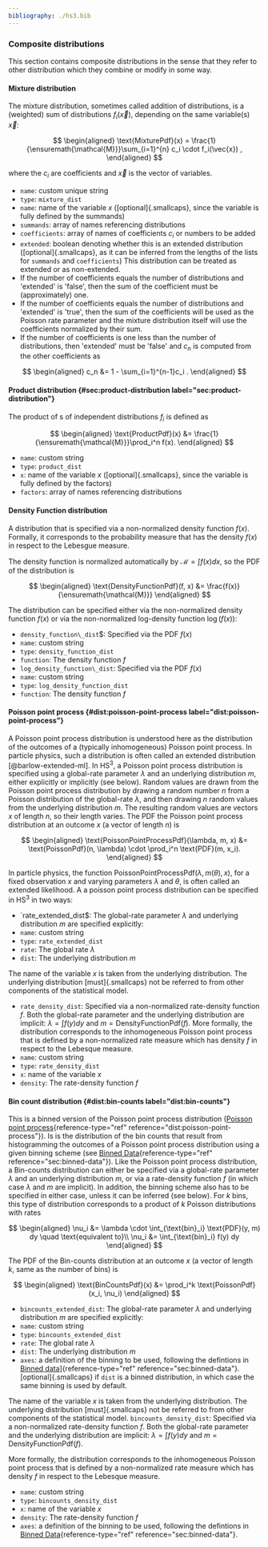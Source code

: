 ```yaml
---
bibliography: ./hs3.bib
---
```



### Composite distributions 
This section contains composite distributions in the sense that they refer to other distribution which they combine or modify in some way. 


#### Mixture distribution

The mixture distribution, sometimes called addition of distributions, is a (weighted) sum of distributions $f_i(\vec{x})$, depending on the same variable(s) $\vec{x}$: 

$$
\begin{aligned} \text{MixturePdf}(x) = \frac{1}{\ensuremath{\mathcal{M}}}\sum_{i=1}^{n} c_i \cdot f_i(\vec{x}) , \end{aligned} 
$$



where the $c_i$ are coefficients and $\vec{x}$ is the vector of variables. 

- `name`: custom unique string 
- `type`: `mixture_dist` 
- `name`: name of the variable $x$ ([optional]{.smallcaps}, since the     variable is fully defined by the summands) 
- `summands`: array of names referencing distributions 
- `coefficients`: array of names of coefficients $c_i$ or numbers to     be added 
- `extended`: boolean denoting whether this is an extended     distribution ([optional]{.smallcaps}, as it can be inferred from the     lengths of the lists for `summands` and `coefficients`) 
This distribution can be treated as extended or as non-extended. 
- If the number of coefficients equals the number of distributions and     'extended' is 'false', then the sum of the coefficient must be     (approximately) one. 
- If the number of coefficients equals the number of distributions and     'extended' is 'true', then the sum of the coefficients will be used     as the Poisson rate parameter and the mixture distribution itself     will use the coefficients normalized by their sum. 
- If the number of coefficients is one less than the number of     distributions, then 'extended' must be 'false' and $c_n$ is computed     from the other coefficients as 



$$
\begin{aligned}     c_n &= 1 - \sum_{i=1}^{n-1}c_i .     \end{aligned} 
$$


#### Product distribution {#sec:product-distribution label="sec:product-distribution"} 

The product of s of independent distributions $f_i$ is defined as 



$$
\begin{aligned} \text{ProductPdf}(x) &= \frac{1}{\ensuremath{\mathcal{M}}}\prod_i^n f(x). \end{aligned} 
$$



-   `name`: custom string 
-   `type`: `product_dist` 
-   `x`: name of the variable $x$ ([optional]{.smallcaps}, since the     variable is fully defined by the factors) 
-   `factors`: array of names referencing distributions 

#### Density Function distribution 

A distribution that is specified via a non-normalized density function $f(x)$. Formally, it corresponds to the probability measure that has the density $f(x)$ in respect to the Lebesgue measure. 

The density function is normalized automatically by $\ensuremath{\mathcal{M}}= \int f(x) dx$, so the PDF of the distribution is 

$$
\begin{aligned} \text{DensityFunctionPdf}(f, x) &= \frac{f(x)}{\ensuremath{\mathcal{M}}} \end{aligned} 
$$



The distribution can be specified either via the non-normalized density function $f(x)$ or via the non-normalized log-density function $\log(f(x))$: 

-   `density_function\_dist`$: Specified via the PDF $f(x)$ 
-   `name`: custom string 
-   `type`: `density_function_dist` 
-   `function`: The density function $f$ 
-   `log_density_function\_dist`: Specified via the PDF     $f(x)$ 
-   `name`: custom string 
-   `type`: `log_density_function_dist` 
-   `function`: The density function $f$ 

#### Poisson point process {#dist:poisson-point-process label="dist:poisson-point-process"} 

A Poisson point process distribution is understood here as the distribution of the outcomes of a (typically inhomogeneous) Poisson point process. In particle physics, such a distribution is often called an extended distribution [@barlow-extended-ml]. 
In HS<sup>3</sup>, a Poisson point process distribution is specified using a global-rate parameter $\lambda$ and an underlying distribution $m$, either explicitly or implicitly (see below). 
Random values are drawn from the Poisson point process distribution by drawing a random number $n$ from a Poisson distribution of the global-rate $\lambda$, and then drawing $n$ random values from the underlying distribution $m$. The resulting random values are vectors $x$ of length $n$, so their length varies. 
The PDF the Poisson point process distribution at an outcome $x$ (a vector of length $n$) is 



$$
\begin{aligned} \text{PoissonPointProcessPdf}(\lambda, m, x) &= \text{PoissonPdf}(n, \lambda) \cdot \prod_i^n \text{PDF}(m, x_i). \end{aligned} 
$$



In particle physics, the function $\text{PoissonPointProcessPdf}(\lambda, m(\theta), x)$, for a fixed observation $x$ and varying parameters $\lambda$ and $\theta$, is often called an extended likelihood. 
A a poisson point process distribution can be specified in HS<sup>3</sup> in two ways: 

-   `rate_extended_dist$: The global-rate parameter $\lambda$     and underlying distribution $m$ are specified explicitly: 
-   `name`: custom string 
-   `type`: `rate_extended_dist` 
-   `rate`: The global rate $\lambda$ 
-   `dist`: The underlying distribution $m$ 

The name of the variable $x$ is taken from the underlying     distribution. The underlying distribution [must]{.smallcaps} not be     referred to from other components of the statistical model. 

-   `rate_density_dist`: Specified via a non-normalized     rate-density function $f$. Both the global-rate parameter and the     underlying distribution are implicit: $\lambda = \int f(y) d y$ and     $m = \text{DensityFunctionPdf}(f)$. More formally, the distribution corresponds to the inhomogeneous     Poisson point process that is defined by a non-normalized rate     measure which has density $f$ in respect to the Lebesque measure. 
-   `name`: custom string 
-   `type`: `rate_density_dist` 
-   `x`: name of the variable $x$ 
-   `density`: The rate-density function $f$ 

#### Bin count distribution {#dist:bin-counts label="dist:bin-counts"} 

This is a binned version of the Poisson point process distribution 
([Poisson point process](#dist:poisson-point-process){reference-type="ref" reference="dist:poisson-point-process"}). Is is the distribution of the bin counts that result from histogramming the outcomes of a Poisson point process distribution using a given binning scheme (see 
[Binned Data](#sec:binned-data){reference-type="ref" reference="sec:binned-data"}). 
Like the Poisson point process distribution, a Bin-counts distribution can either be specified via a global-rate parameter $\lambda$ and an underlying distribution $m$, or via a rate-density function $f$ (in which case $\lambda$ and $m$ are implicit). In addition, the binning scheme also has to be specified in either case, unless it can be inferred (see below). 
For $k$ bins, this type of distribution corresponds to a product of $k$ Poisson distributions with rates 



$$
\begin{aligned} \nu_i &= \lambda \cdot \int_{\text{bin}_i} \text{PDF}(y, m) dy \quad \text{equivalent to}\\ \nu_i &= \int_{\text{bin}_i} f(y) dy \end{aligned} 
$$



The PDF of the Bin-counts distribution at an outcome $x$ (a vector of length $k$, same as the number of bins) is 



$$
\begin{aligned} \text{BinCountsPdf}(x) &= \prod_i^k \text{PoissonPdf}(x_i, \nu_i) \end{aligned} 
$$



-    `bincounts_extended_dist`: The global-rate parameter     $\lambda$ and underlying distribution $m$ are specified explicitly: 
-   `name`: custom string 
-   `type`: `bincounts_extended_dist` 
-   `rate`: The global rate $\lambda$ 
-   `dist`: The underlying distribution $m$ 
-   `axes`: a definition of the binning to be used, following the         defintions in 
    [Binned data\]](#sec:binned-data){reference-type="ref"         reference="sec:binned-data"}. [optional]{.smallcaps} if `dist`         is a binned distribution, in which case the same binning is used         by default. 
	
The name of the variable $x$ is taken from the underlying     distribution. The underlying distribution [must]{.smallcaps} not be     referred to from other components of the statistical model. 
`bincounts_density_dist`: Specified via a non-normalized     rate-density function $f$. Both the global-rate parameter and the     underlying distribution are implicit: $\lambda = \int f(y) dy$ and     $m = \text{DensityFunctionPdf}(f)$. 

More formally, the distribution corresponds to the inhomogeneous     Poisson point process that is defined by a non-normalized rate     measure which has density $f$ in respect to the Lebesque measure. 

-   `name`: custom string 
-   `type`: `bincounts_density_dist` 
-   `x`: name of the variable $x$ 
-   `density`: The rate-density function $f$ 
-   `axes`: a definition of the binning to be used, following the         defintions in 
        [Binned Data](#sec:binned-data){reference-type="ref"         reference="sec:binned-data"}. 
